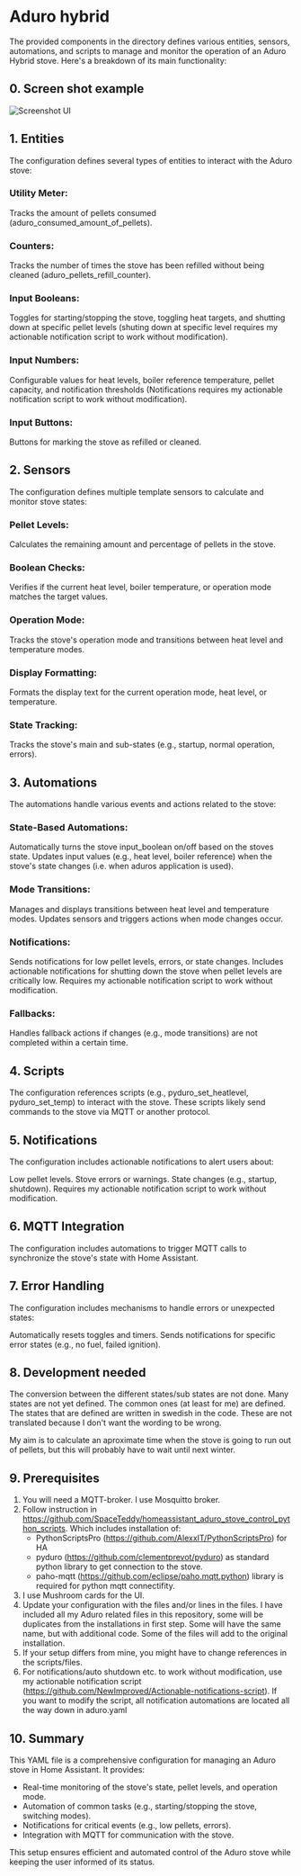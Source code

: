 # Aduro hybrid
The provided components in the directory defines various entities, sensors, automations, and scripts to manage and monitor the operation of an Aduro Hybrid stove. Here's a breakdown of its main functionality:

## 0. Screen shot example
![Screenshot UI](https://github.com/NewImproved/Aduro/blob/main/UI.jpg)  

## 1. Entities
The configuration defines several types of entities to interact with the Aduro stove:

### Utility Meter:

Tracks the amount of pellets consumed (aduro_consumed_amount_of_pellets).
### Counters:

Tracks the number of times the stove has been refilled without being cleaned (aduro_pellets_refill_counter).
### Input Booleans:

Toggles for starting/stopping the stove, toggling heat targets, and shutting down at specific pellet levels (shuting down at specific level requires my actionable notification script to work without modification).
### Input Numbers:

Configurable values for heat levels, boiler reference temperature, pellet capacity, and notification thresholds (Notifications requires my actionable notification script to work without modification).
### Input Buttons:

Buttons for marking the stove as refilled or cleaned.
## 2. Sensors
The configuration defines multiple template sensors to calculate and monitor stove states:

### Pellet Levels:

Calculates the remaining amount and percentage of pellets in the stove.
### Boolean Checks:

Verifies if the current heat level, boiler temperature, or operation mode matches the target values.
### Operation Mode:

Tracks the stove's operation mode and transitions between heat level and temperature modes.
### Display Formatting:

Formats the display text for the current operation mode, heat level, or temperature.
### State Tracking:

Tracks the stove's main and sub-states (e.g., startup, normal operation, errors).
## 3. Automations
The automations handle various events and actions related to the stove:

### State-Based Automations:

Automatically turns the stove input_boolean on/off based on the stoves state.
Updates input values (e.g., heat level, boiler reference) when the stove's state changes (i.e. when aduros application is used).
### Mode Transitions:

Manages and displays transitions between heat level and temperature modes.
Updates sensors and triggers actions when mode changes occur.
### Notifications:

Sends notifications for low pellet levels, errors, or state changes.
Includes actionable notifications for shutting down the stove when pellet levels are critically low.
Requires my actionable notification script to work without modification.
### Fallbacks:

Handles fallback actions if changes (e.g., mode transitions) are not completed within a certain time.
## 4. Scripts
The configuration references scripts (e.g., pyduro_set_heatlevel, pyduro_set_temp) to interact with the stove. These scripts likely send commands to the stove via MQTT or another protocol.

## 5. Notifications
The configuration includes actionable notifications to alert users about:

Low pellet levels.
Stove errors or warnings.
State changes (e.g., startup, shutdown).
Requires my actionable notification script to work without modification.

## 6. MQTT Integration
The configuration includes automations to trigger MQTT calls to synchronize the stove's state with Home Assistant.

## 7. Error Handling
The configuration includes mechanisms to handle errors or unexpected states:

Automatically resets toggles and timers.
Sends notifications for specific error states (e.g., no fuel, failed ignition).
## 8. Development needed

The conversion between the different states/sub states are not done. Many states are not yet defined. The common ones (at least for me) are defined. The states that are defined are written in swedish in the code. These are not translated because I don't want the wording to be wrong.

My aim is to calculate an aproximate time when the stove is going to run out of pellets, but this will probably have to wait until next winter.
## 9. Prerequisites
1. You will need a MQTT-broker. I use Mosquitto broker.
2. Follow instruction in https://github.com/SpaceTeddy/homeassistant_aduro_stove_control_python_scripts. Which includes installation of:
   * PythonScriptsPro (https://github.com/AlexxIT/PythonScriptsPro) for HA
   * pyduro (https://github.com/clementprevot/pyduro) as standard python library to get connection to the stove.
   * paho-mqtt (https://github.com/eclipse/paho.mqtt.python) library is required for python mqtt connectifity.  
3. I use Mushroom cards for the UI.
4. Update your configuration with the files and/or lines in the files. I have included all my Aduro related files in this repository, some will be duplicates from the installations in first step. Some will have the same name, but with additional code. Some of the files will add to the original installation.
5. If your setup differs from mine, you might have to change references in the scripts/files.
6. For notifications/auto shutdown etc. to work without modification, use my actionable notification script (https://github.com/NewImproved/Actionable-notifications-script). If you want to modify the script, all notification automations are located all the way down in aduro.yaml

## 10. Summary
This YAML file is a comprehensive configuration for managing an Aduro stove in Home Assistant. It provides:

* Real-time monitoring of the stove's state, pellet levels, and operation mode.
* Automation of common tasks (e.g., starting/stopping the stove, switching modes).
* Notifications for critical events (e.g., low pellets, errors).
* Integration with MQTT for communication with the stove.

This setup ensures efficient and automated control of the Aduro stove while keeping the user informed of its status.
